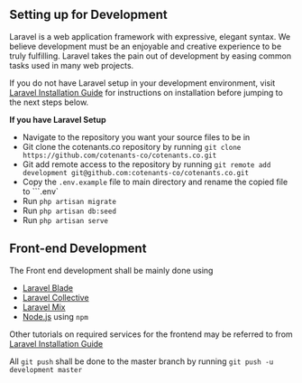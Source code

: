 ## Setting up for Development

Laravel is a web application framework with expressive, elegant syntax. We believe development must be an enjoyable and creative experience to be truly fulfilling. Laravel takes the pain out of development by easing common tasks used in many web projects.

If you do not have Laravel setup in your development environment, visit [Laravel Installation Guide](https://laravel.com/docs/7.x) for instructions on installation before jumping to the next steps below.

**If you have Laravel Setup**
- Navigate to the repository you want your source files to be in
- Git clone the cotenants.co repository by running ```git clone https://github.com/cotenants-co/cotenants.co.git```
- Git add remote access to the repository by running ```git remote add development git@github.com:cotenants-co/cotenants.co.git```
- Copy the ```.env.example``` file to main directory and rename the copied file to ```.env`
- Run ```php artisan migrate```
- Run ```php artisan db:seed```
- Run ```php artisan serve```

## Front-end Development
The Front end development shall be mainly done using 
- [Laravel Blade](https://laravel.com/docs/7.x/blade)
- [Laravel Collective](https://laravelcollective.com/docs/6.0/html)
- [Laravel Mix](https://laravel.com/docs/7.x/mix)
- [Node.js](https://nodejs.org/en/) using ```npm```

Other tutorials on required services for the frontend may be referred to from [Laravel Installation Guide](https://laravel.com/docs/7.x)

All ```git push``` shall be done to the master branch by running ```git push -u development master```

